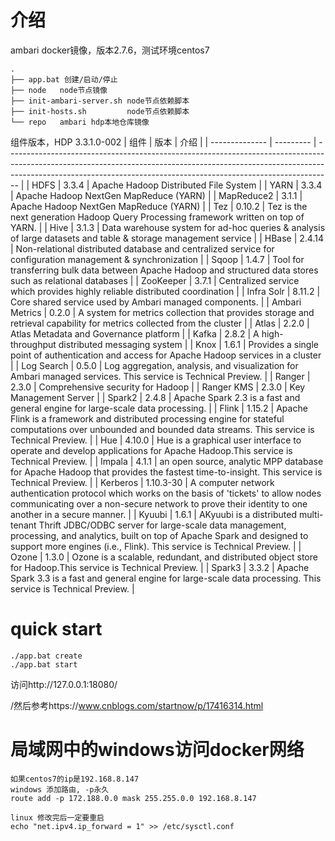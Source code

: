 # 介绍

ambari docker镜像，版本2.7.6，测试环境centos7

```
.
├── app.bat 创建/启动/停止
├── node   node节点镜像
├── init-ambari-server.sh node节点依赖脚本
├── init-hosts.sh         node节点依赖脚本
└── repo   ambari hdp本地仓库镜像
```
组件版本，HDP 3.3.1.0-002
| 组件             | 版本        | 介绍                                                                                                                                                                                                                                            |
| -------------- | --------- | --------------------------------------------------------------------------------------------------------------------------------------------------------------------------------------------------------------------------------------------- |
| HDFS           | 3.3.4     | Apache Hadoop Distributed File System                                                                                                                                                                                                         |
| YARN           | 3.3.4     | Apache Hadoop NextGen MapReduce (YARN)                                                                                                                                                                                                        |
| MapReduce2     | 3.1.1     | Apache Hadoop NextGen MapReduce (YARN)                                                                                                                                                                                                        |
| Tez            | 0.10.2    | Tez is the next generation Hadoop Query Processing framework written on top of YARN.                                                                                                                                                          |
| Hive           | 3.1.3     | Data warehouse system for ad-hoc queries & analysis of large datasets and table & storage management service                                                                                                                                  |
| HBase          | 2.4.14    | Non-relational distributed database and centralized service for configuration management & synchronization                                                                                                                                    |
| Sqoop          | 1.4.7     | Tool for transferring bulk data between Apache Hadoop and structured data stores such as relational databases                                                                                                                                 |
| ZooKeeper      | 3.7.1     | Centralized service which provides highly reliable distributed coordination                                                                                                                                                                   |
| Infra Solr     | 8.11.2    | Core shared service used by Ambari managed components.                                                                                                                                                                                        |
| Ambari Metrics | 0.2.0     | A system for metrics collection that provides storage and retrieval capability for metrics collected from the cluster                                                                                                                         |
| Atlas          | 2.2.0     | Atlas Metadata and Governance platform                                                                                                                                                                                                        |
| Kafka          | 2.8.2     | A high-throughput distributed messaging system                                                                                                                                                                                                |
| Knox           | 1.6.1     | Provides a single point of authentication and access for Apache Hadoop services in a cluster                                                                                                                                                  |
| Log Search     | 0.5.0     | Log aggregation, analysis, and visualization for Ambari managed services. This service is Technical Preview.                                                                                                                                  |
| Ranger         | 2.3.0     | Comprehensive security for Hadoop                                                                                                                                                                                                             |
| Ranger KMS     | 2.3.0     | Key Management Server                                                                                                                                                                                                                         |
| Spark2         | 2.4.8     | Apache Spark 2.3 is a fast and general engine for large-scale data processing.                                                                                                                                                                |
| Flink          | 1.15.2    | Apache Flink is a framework and distributed processing engine for stateful computations over unbounded and bounded data streams. This service is Technical Preview.                                                                           |
| Hue            | 4.10.0    | Hue is a graphical user interface to operate and develop applications for Apache Hadoop.This service is Technical Preview.                                                                                                                    |
| Impala         | 4.1.1     | an open source, analytic MPP database for Apache Hadoop that provides the fastest time-to-insight. This service is Technical Preview.                                                                                                         |
| Kerberos       | 1.10.3-30 | A computer network authentication protocol which works on the basis of 'tickets' to allow nodes communicating over a non-secure network to prove their identity to one another in a secure manner.                                            |
| Kyuubi         | 1.6.1     | AKyuubi is a distributed multi-tenant Thrift JDBC/ODBC server for large-scale data management, processing, and analytics, built on top of Apache Spark and designed to support more engines (i.e., Flink). This service is Technical Preview. |
| Ozone          | 1.3.0     | Ozone is a scalable, redundant, and distributed object store for Hadoop.This service is Technical Preview.                                                                                                                                    |
| Spark3         | 3.3.2     | Apache Spark 3.3 is a fast and general engine for large-scale data processing. This service is Technical Preview.                                                                                                                             |

# quick start
```
./app.bat create
./app.bat start
```

访问http://127.0.0.1:18080/

/然后参考https://www.cnblogs.com/startnow/p/17416314.html

# 局域网中的windows访问docker网络
```
如果centos7的ip是192.168.8.147
windows 添加路由, -p永久 
route add -p 172.188.0.0 mask 255.255.0.0 192.168.8.147

linux 修改完后一定要重启
echo "net.ipv4.ip_forward = 1" >> /etc/sysctl.conf
```
